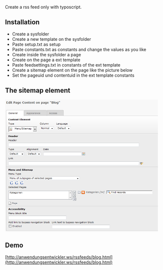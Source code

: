 
Create a rss feed only with typoscript.

Installation
------------

* Create a sysfolder
* Create a new template on the sysfolder
* Paste setup.txt as setup
* Paste constants.txt as constants and change the values as you like
* Create inside the sysfolder a page
* Create on the page a ext template
* Paste feedsettings.txt in constants of the ext template
* Create a sitemap element on the page like the picture below
* Set the pageuid und contentuid in the ext template constants

The sitemap element
-------------------
![Sitemap element](rss-sitemapelement.png "Sitemap element")

Demo
----
[http://anwendungsentwickler.ws/rssfeeds/blog.html](http://anwendungsentwickler.ws/rssfeeds/blog.html)
